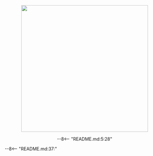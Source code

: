 <div align="center">
  <img class="lightmode" style="width: 400px;" src="https://raw.githubusercontent.com/moldyn/msmhelper/main/docs/logo_large_light.svg" />

--8<-- "README.md:5:28"

</div>

--8<-- "README.md:37:"
